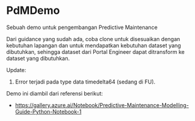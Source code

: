 # PdMDemo
Sebuah demo untuk pengembangan Predictive Maintenance

Dari guidance yang sudah ada, coba clone untuk disesuaikan dengan kebutuhan lapangan dan untuk mendapatkan kebutuhan dataset yang dibutuhkan, sehingga dataset dari Portal Engineer dapat ditransform ke dataset yang dibutuhkan.

Update:
1. Error terjadi pada type data timedelta64 (sedang di FU).




Demo ini diambil dari referensi berikut:
- https://gallery.azure.ai/Notebook/Predictive-Maintenance-Modelling-Guide-Python-Notebook-1
